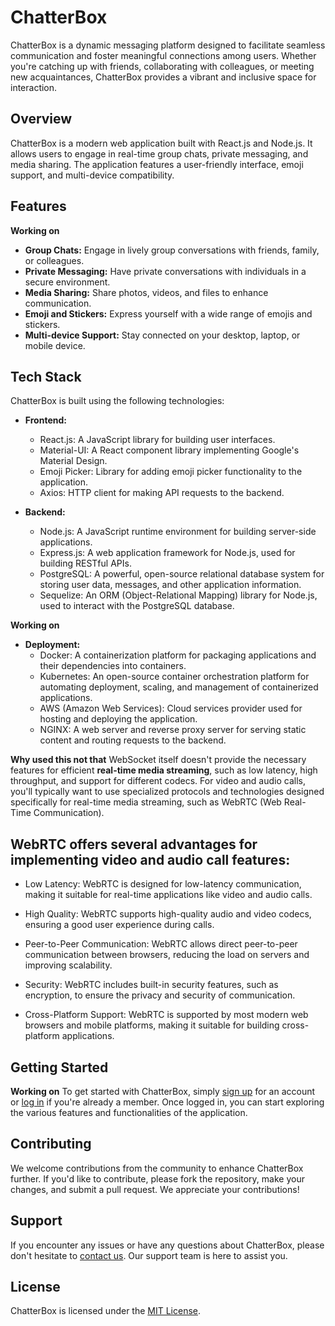 # ChatterBox

ChatterBox is a dynamic messaging platform designed to facilitate seamless communication and foster meaningful connections among users. Whether you're catching up with friends, collaborating with colleagues, or meeting new acquaintances, ChatterBox provides a vibrant and inclusive space for interaction.

## Overview

ChatterBox is a modern web application built with React.js and Node.js. It allows users to engage in real-time group chats, private messaging, and media sharing. The application features a user-friendly interface, emoji support, and multi-device compatibility.

## Features

**Working on**
- **Group Chats:** Engage in lively group conversations with friends, family, or colleagues.
- **Private Messaging:** Have private conversations with individuals in a secure environment.
- **Media Sharing:** Share photos, videos, and files to enhance communication.
- **Emoji and Stickers:** Express yourself with a wide range of emojis and stickers.
- **Multi-device Support:** Stay connected on your desktop, laptop, or mobile device.

## Tech Stack

ChatterBox is built using the following technologies:

- **Frontend:**
  - React.js: A JavaScript library for building user interfaces.
  - Material-UI: A React component library implementing Google's Material Design.
  - Emoji Picker: Library for adding emoji picker functionality to the application.
  - Axios: HTTP client for making API requests to the backend.

- **Backend:**
  - Node.js: A JavaScript runtime environment for building server-side applications.
  - Express.js: A web application framework for Node.js, used for building RESTful APIs.
  - PostgreSQL: A powerful, open-source relational database system for storing user data, messages, and other application information.
  - Sequelize: An ORM (Object-Relational Mapping) library for Node.js, used to interact with the PostgreSQL database.
    
**Working on**
- **Deployment:**
  - Docker: A containerization platform for packaging applications and their dependencies into containers.
  - Kubernetes: An open-source container orchestration platform for automating deployment, scaling, and management of containerized applications.
  - AWS (Amazon Web Services): Cloud services provider used for hosting and deploying the application.
  - NGINX: A web server and reverse proxy server for serving static content and routing requests to the backend.


**Why used this not that**
WebSocket itself doesn't provide the necessary features for efficient **real-time media streaming**, such as low latency, high throughput, and support for different codecs. For video and audio calls, you'll typically want to use specialized protocols and technologies designed specifically for real-time media streaming, such as WebRTC (Web Real-Time Communication).
## WebRTC offers several advantages for implementing video and audio call features:

- Low Latency: WebRTC is designed for low-latency communication, making it suitable for real-time applications like video and audio calls.

- High Quality: WebRTC supports high-quality audio and video codecs, ensuring a good user experience during calls.

- Peer-to-Peer Communication: WebRTC allows direct peer-to-peer communication between browsers, reducing the load on servers and improving scalability.

- Security: WebRTC includes built-in security features, such as encryption, to ensure the privacy and security of communication.

- Cross-Platform Support: WebRTC is supported by most modern web browsers and mobile platforms, making it suitable for building cross-platform applications.


## Getting Started

**Working on**
To get started with ChatterBox, simply [sign up](#) for an account or [log in](#) if you're already a member. Once logged in, you can start exploring the various features and functionalities of the application.

## Contributing

We welcome contributions from the community to enhance ChatterBox further. If you'd like to contribute, please fork the repository, make your changes, and submit a pull request. We appreciate your contributions!

## Support

If you encounter any issues or have any questions about ChatterBox, please don't hesitate to [contact us](#). Our support team is here to assist you.

## License

ChatterBox is licensed under the [MIT License](LICENSE).

